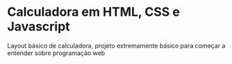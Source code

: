 # Calculadora em HTML, CSS e Javascript
Layout básico de calculadora, projeto extremamente básico para começar a entender sobre programação web

